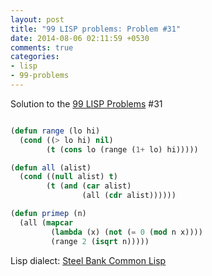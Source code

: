 ```yaml
---
layout: post
title: "99 LISP problems: Problem #31"
date: 2014-08-06 02:11:59 +0530
comments: true
categories: 
- lisp
- 99-problems
---
```


Solution to the [99 LISP Problems][99prob] #31


```cl

(defun range (lo hi)
  (cond ((> lo hi) nil)
        (t (cons lo (range (1+ lo) hi)))))

(defun all (alist)
  (cond ((null alist) t)
        (t (and (car alist)
                (all (cdr alist))))))

(defun primep (n)
  (all (mapcar
         (lambda (x) (not (= 0 (mod n x))))
         (range 2 (isqrt n)))))

```


Lisp dialect: [Steel Bank Common Lisp][sbcl]

<!--links-->
[99prob]: http://www.ic.unicamp.br/~meidanis/courses/mc336/2006s2/funcional/L-99_Ninety-Nine_Lisp_Problems.html
[sbcl]: http://www.sbcl.org/
